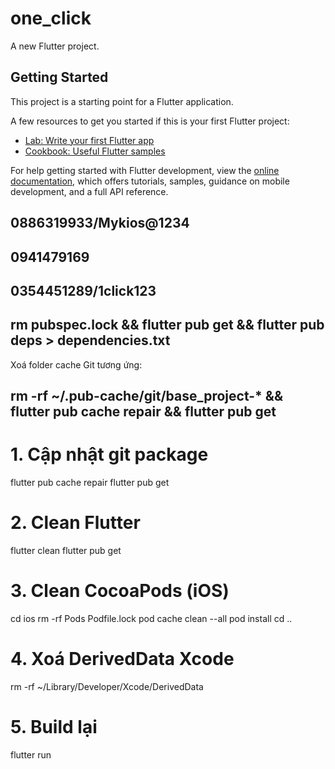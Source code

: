 # one_click

A new Flutter project.

## Getting Started

This project is a starting point for a Flutter application.

A few resources to get you started if this is your first Flutter project:
 
- [Lab: Write your first Flutter app](https://docs.flutter.dev/get-started/codelab)
- [Cookbook: Useful Flutter samples](https://docs.flutter.dev/cookbook)

For help getting started with Flutter development, view the
[online documentation](https://docs.flutter.dev/), which offers tutorials,
samples, guidance on mobile development, and a full API reference.

## 0886319933/Mykios@1234
## 0941479169
## 0354451289/1click123
## rm pubspec.lock && flutter pub get && flutter pub deps > dependencies.txt
Xoá folder cache Git tương ứng:
## rm -rf ~/.pub-cache/git/base_project-* && flutter pub cache repair && flutter pub get

# 1. Cập nhật git package
flutter pub cache repair
flutter pub get

# 2. Clean Flutter
flutter clean
flutter pub get

# 3. Clean CocoaPods (iOS)
cd ios
rm -rf Pods Podfile.lock
pod cache clean --all
pod install
cd ..

# 4. Xoá DerivedData Xcode
rm -rf ~/Library/Developer/Xcode/DerivedData

# 5. Build lại
flutter run
